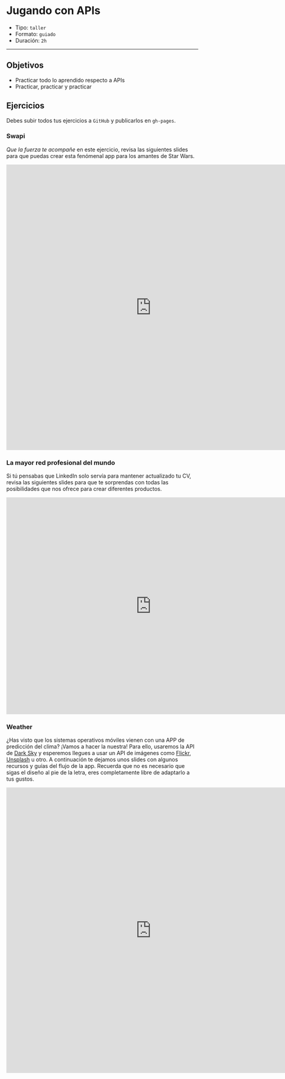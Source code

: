 # Jugando con APIs

- Tipo: `taller`
- Formato: `guiado`
- Duración: `2h`

***

## Objetivos

- Practicar todo lo aprendido respecto a APIs
- Practicar, practicar y practicar

## Ejercicios

Debes subir todos tus ejercicios a `GitHub` y publicarlos en `gh-pages`.

### Swapi

_Que la fuerza te acompañe_ en este ejercicio, revisa las siguientes slides para
que puedas crear esta fenómenal app para los amantes de Star Wars.

<iframe src="https://docs.google.com/presentation/d/e/2PACX-1vRGrO9hyhFU--4MSOJZgA8nRxfJ9qPdI6-2y25bTlBqo4T6C_VKfPm0IKEk-TIsx6a47Jk6lKgME-IS/embed?start=false&loop=false&delayms=5000" frameborder="0" width="760" height="749" allowfullscreen="true" mozallowfullscreen="true" webkitallowfullscreen="true"></iframe>

### La mayor red profesional del mundo

Si tú pensabas que LinkedIn solo servía para mantener actualizado tu CV,
revisa las siguientes slides para que te sorprendas con todas las posibilidades
que nos ofrece para crear diferentes productos.

<iframe src="https://docs.google.com/presentation/d/e/2PACX-1vSjQwnB8r8N5hFRhtE1wQ9a8GH13MDjhQhPYwmekE66Qtwrdlld582UwJr1EomzQxjLNKr3UpzwVkLp/embed?start=false&loop=false&delayms=5000" frameborder="0" width="760" height="569" allowfullscreen="true" mozallowfullscreen="true" webkitallowfullscreen="true"></iframe>

### Weather

¿Has visto que los sistemas operativos móviles vienen con una APP de predicción
del clima? ¡Vamos a hacer la nuestra! Para ello, usaremos la API de [Dark Sky](https://darksky.net/dev) y esperemos llegues a usar un API de imágenes como
[Flickr](https://www.flickr.com/services/api/), [Unsplash](https://unsplash.com/developers)
u otro. A continuación te dejamos unos slides con algunos recursos y guías del
flujo de la app. Recuerda que no es necesario que sigas el diseño al pie de la
letra, eres completamente libre de adaptarlo a tus gustos.

<iframe src="https://docs.google.com/presentation/d/e/2PACX-1vSJ0g3cXnpyO9R6DjngjIxIpgRXd_Fz9nA0l8E2iRCl97pQkAFMgFJzNtGnu5lHAeL0VeC21S7D7shg/embed?start=false&loop=false&delayms=3000" frameborder="0" width="760" height="749" allowfullscreen="true" mozallowfullscreen="true" webkitallowfullscreen="true"></iframe>